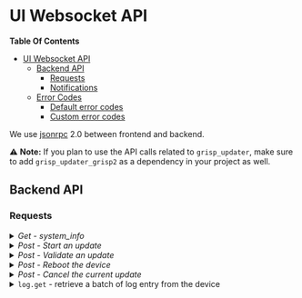 # UI Websocket API

**Table Of Contents**
- [UI Websocket API](#ui-websocket-api)
  - [Backend API](#backend-api)
    - [Requests](#requests)
    - [Notifications](#notifications)
  - [Error Codes](#error-codes)
    - [Default error codes](#default-error-codes)
    - [Custom error codes](#custom-error-codes)

We use [jsonrpc](https://www.jsonrpc.org) 2.0 between frontend and backend.

⚠️ **Note:** If you plan to use the API calls related to `grisp_updater`, make
 sure to add `grisp_updater_grisp2` as a dependency in your project as well.

## Backend API

### Requests

</p>
</details>
<details><summary><i>Get - system_info</i></summary>
<p>

Retrieves the current state of the system. It returns the currently running
release name and version and if update is enabled.

**`params`:**
| key (required *)  | value    | description         |
| ----------------- | -------- | ------------------- |
| `"type"` *        | string   | `"system_info"` |

**`result`**:  JSON Object

| key             | value          | type     | description                                                      |
|-----------------|----------------|----------|------------------------------------------------------------------|
| relname         | string or null | required | The name of the release running currently on the device          |
| relvsn          | string or null | required | The version of the release running currently on the device       |
| update_enabled  | boolean        | required | If updating is enbaled on the device                             |
| boot_source     | map            | optional | `{"type": "system", "id": ID}` or `{"type": "removable"}`        |
| update_status   | string         | optional | `"ready"`, `"updating"`, `"canceled"`, `"failed"`, or `"updated"`|
| update_progress | integer        | optional | The progress as a percentage                                     |
| update_message  | string         | optional | Message describing the current state of the system               |
| action_required | boolean        | optional | `"reboot"`, `"remove_sdcard_and_reboot"` or `"validate"`         |
| software        | object         | optional | Object describing the software running in the device             |
| hardware        | object         | optional | Object describing the hardware of the device                     |

Meaning of the status:

| key               | description                                                                                |
|-------------------|--------------------------------------------------------------------------------------------|
| `"ready"`         | The system is ready for initiating an update                                               |
| `"updating"`      | The system is in the process of updating                                                   |
| `"canceled"`      | The update was canceled, a new update can be initiated                                     |
| `"failed"`        | The update failed, a new update can be initiated                                           |
| `"updated"`       | The update succeed, but actions are required like "reboot" or "validate"                   |

Software description object:

| key               | value          | description                                                                         |
|-------------------|----------------|-------------------------------------------------------------------------------------|
| `"id"`            | string or null | The software unique identifier                                                      |
| `"relname"`       | string or null | The name of the release deployed on the device                                      |
| `"relvsn"`        | string or null | The version of the release deployed on the device                                   |
| `"toolchain_rev"` | string or null | The revision hash of the toolchain used to build the release deployed on the device |
| `"rtems_ver"`     | string or null | The RTEMS version of the software depployed on the device                           |
| `"otp_ver"`       | string or null | The OTP version of the software depployed on the device                             |

Hardware description object:

| key               | value          | description                                                                         |
|-------------------|----------------|-------------------------------------------------------------------------------------|
| `"platform"`      | string         | The hardware platform name                                                          |
| `"version"`       | string         | The hardware version                                                                |
| `"serial"`        | string         | The hardware serial number                                                          |
| `"batch"`         | integer        | The hardware batch number                                                           |

</p>
</details>
<details><summary><i>Post - Start an update</i></summary>
<p>

Triggers grisp_updater to install an update from the given URL.

**`params`:**
| key (required *)  | value    | description                |
| ----------------- | -------- | -------------------------- |
| `"type"` *        | string   | `"start_update"`           |
| `"url"` *         | [string] | URL to the code repository |

**`result`**:  `"ok"`

**`error`**:

| Error Content                                       | When it Happens                  |
| ----------------------------------------------------| -------------------------------- |
| `{code: -10, message: "grisp_updater_unavailable"}` | Grisp updater app is not running |
| `{code: -11, message: "already_updating"}`          | An update is already happening   |
| `{code: -12, message: "boot_system_not_validated"}` | The board rebooted after an update and needs validation |

</p>
</details>

<details><summary><i>Post - Validate an update</i></summary>
<p>

Validates the current booted partition. This can only be done after an update was installed and a reboot occurred.
This request sets the current partition as permanent in the bootloader if it is not.
If the new partition is not validated, from the next reboot, the bootloader will load the previous one.
This should only be called if the new software is functioning as expected.

**`params`:**
| key (required *)  | value    | description                |
| ----------------- | -------- | -------------------------- |
| `"type"` *        | string   | `"validate"`               |

**`result`**:  `"ok"`

**`error`**:

| Error Content                                       | When it Happens                  |
| ----------------------------------------------------| -------------------------------- |
| `{code: -10, message: "grisp_updater_unavailable"}` | Grisp updater app is not running |
| `{code: -13, message: "validate_from_unbooted", data: 0}` | The current partition N cannot be validated |

</p>
</details>

<details><summary><i>Post - Reboot the device</i></summary>
<p>

**`params`:**
| key (required *)  | value    | description                |
| ----------------- | -------- | -------------------------- |
| `"type"` *        | string   | `"reboot"`                 |

**`result`**:  `"ok"`

</p>
</details>

<details><summary><i>Post - Cancel the current update</i></summary>
<p>

**`params`:**
| key (required *)  | value    | description                |
| ----------------- | -------- | -------------------------- |
| `"type"` *        | string   | `"cancel"`                 |

**`result`**:  `"ok"`

**`error`**:

| Error Content                                       | When it Happens                  |
| ----------------------------------------------------| -------------------------------- |
| `{code: -10, message: "grisp_updater_unavailable"}` | Grisp updater app is not running |

</p>
</details>

<details><summary><code>log.get</code> - retrieve a batch of log entry from the device </summary>
<p>

**`params`:**
| key (required *)  | value    | description                            |
| ----------------- | -------- | -------------------------------------- |
| `"max_batch_size"`| integer  | Maximum number of events in the result |
| `"max_byte_size"` | integer  | Maximum byte size of the result        |

**`result`**:  JSON Object
| key(required *) | value          | description                   |
|-----------------|----------------|-------------------------------|
| dropped *       | integer        | Number of dropped log entries |
| events *        | list of Events | The list of log events        |

**`event format`:**
Each log event is a list of two elements, first the sequence number of the
event, and then an object describing the log event with the following fields:
 - `meta`: meta data of the log entry as an object:
   - `time`: log time in microseconds.
   - `file`: `null` or a filename as a string.
   - `mfa`: `null` or the function the log is from as a list with module name
            as a tring, function name as a string and arity as an integer.
 - `msg`: the log entry message, either as a string, or as a json object if it
          is a report entry.
 - `level`: the log level as a string.

<details><summary><code>cluster.join</code> - Join to a remote Erlang Cluster</summary>

**`params`:**
| key (required *)  | value    | description                                       |
| ----------------- | -------- | ------------------------------------------------- |
| `"cookie"` *      | string   | The cookie                                        |
| `"ca"` *          | binary   | The cluster CA as PEM encoded                     |
| `"fingerprint"` * | binary   | the remote node certificate fingerprint in base64 |
| `"nodename"` *    | string   | the remote node name                              |
| `"hostname"` *    | string   | the remote node hostname                          |
| `"address"` *     | string   | the remote node IP address                        |

**`result`**:  boolean


### Notifications

<details><summary><code>update</code> <code>{"type":"software_update_event"}</code> - notify the current progess of grisp_updater </summary>
<p>

**`params`:**
| key           | value                                       | type     | description                          |
|---------------|---------------------------------------------|----------|--------------------------------------|
|`"type"`       | `"software_update_event"`                   | required |                                      |
|`"event_type"` | `"progress"` `"warning"` `"error"` `"done"` | required |                                      |
|`"message"`    |  integer                                    | optional | expected in case of warning or error |
|`"reason"`     |  integer                                    | optional | expected in case of warning or error |
|`"percentage"` |  integer                                    | optional | expected in case of progress or error|

</p>
</details>

<details><summary><code>log.sync</code> - synchronize the device log buffer, truncating the entries the server is aware of </summary>
<p>

**`params`:**
| key (required *)  | value    | description                                      |
| ----------------- | -------- | ------------------------------------------------ |
| `"seq"` *         | integer  | The sequence number of the last stored log event |
| `"dropped"` *     | integer  | The number of "confirmed dropped log events      |


## Error Codes

### Default error codes

|  code   |   message        | meaning                                          |
|---------|------------------|--------------------------------------------------|
|-32700   | Parse error      | Invalid JSON was received by the server. An error occurred on the server while parsing the JSON text. |
|-32600   | Invalid Request  | The JSON sent is not a valid Request object. |
|-32601   | Method not found | The method does not exist / is not available.|
|-32602   | Invalid params   | Invalid method parameter(s). |
|-32603   | Internal error   | Internal JSON-RPC error. |

### Custom error codes

Additionally to the default jsonrpc error codes the following codes will be returned.

|code  | message            | meaning |
|---|---|---|
| -1    | `"device not linked"`     | device can't be used without being linked to a registered user    |
| -2    | `"token expired"`         | token is expired                          |
| -3    | `"device already linked"` | device needs to be unlinked first via UI  |
| -4    | `"invalid token"`         | token is e.g. not orderly encoded         |
